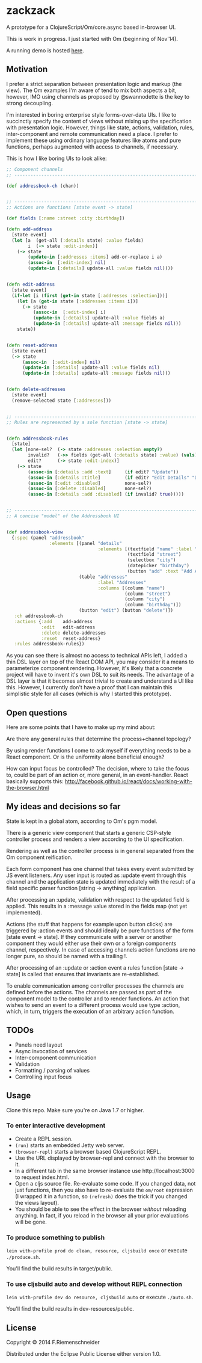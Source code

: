 # zackzack

A prototype for a ClojureScript/Om/core.async based in-browser UI.

This is work in progress. I just started with Om (beginning of Nov'14).

A running demo is hosted [here](http://www.falkoriemenschneider.de/zackzack/).


## Motivation

I prefer a strict separation between presentation logic and markup
(the view). The Om examples I'm aware of tend to mix both aspects
a bit, however, IMO using channels as proposed by @swannodette is
the key to strong decoupling.

I'm interested in boring enterprise style forms-over-data UIs.  I like
to succinctly specify the content of views without mixing up the
specification with presentation logic. However, things like state,
actions, validation, rules, inter-component and remote communication
need a place. I prefer to implement these using ordinary language
features like atoms and pure functions, perhaps augmented with access
to channels, if necessary.

This is how I like boring UIs to look alike:

```clojure
;; Component channels
;; ----------------------------------------------------------------------------

(def addressbook-ch (chan))


;; ----------------------------------------------------------------------------
;; Actions are functions [state event -> state]

(def fields [:name :street :city :birthday])

(defn add-address
  [state event]
  (let [a  (get-all (:details state) :value fields)
        i  (-> state :edit-index)]
    (-> state
        (update-in [:addresses :items] add-or-replace i a)
        (assoc-in  [:edit-index] nil)
        (update-in [:details] update-all :value fields nil))))


(defn edit-address
  [state event]
  (if-let [i (first (get-in state [:addresses :selection]))]    
    (let [a (get-in state [:addresses :items i])]
      (-> state
          (assoc-in  [:edit-index] i)
          (update-in [:details] update-all :value fields a)
          (update-in [:details] update-all :message fields nil)))
    state))


(defn reset-address
  [state event]
  (-> state
      (assoc-in  [:edit-index] nil)
      (update-in [:details] update-all :value fields nil)
      (update-in [:details] update-all :message fields nil)))


(defn delete-addresses
  [state event]
  (remove-selected state [:addresses]))


;; ----------------------------------------------------------------------------
;; Rules are represented by a sole function [state -> state]


(defn addressbook-rules
  [state]
  (let [none-sel?  (-> state :addresses :selection empty?)
        invalid?   (->> fields (get-all (:details state) :value) (vals) (some empty?)) ; TODO validation
        edit?      (-> state :edit-index)]
    (-> state
        (assoc-in [:details :add :text]     (if edit? "Update"))
        (assoc-in [:details :title]         (if edit? "Edit Details" "Details"))
        (assoc-in [:edit :disabled]         none-sel?)
        (assoc-in [:delete :disabled]       none-sel?)
        (assoc-in [:details :add :disabled] (if invalid? true)))))


;; ----------------------------------------------------------------------------
;; A concise "model" of the Addressbook UI


(def addressbook-view
  {:spec (panel "addressbook"
                :elements [(panel "details"
                                  :elements [(textfield "name" :label "Full name")
                                             (textfield "street")
                                             (selectbox "city")
                                             (datepicker "birthday")
                                             (button "add" :text "Add Address") (button "reset")])
                           (table "addresses"
                                  :label "Addresses"
                                  :columns [(column "name")
                                            (column "street")
                                            (column "city")
                                            (column "birthday")])
                           (button "edit") (button "delete")])
   :ch addressbook-ch
   :actions {:add    add-address
             :edit   edit-address
             :delete delete-addresses
             :reset  reset-address}
   :rules addressbook-rules})
```

As you can see there is almost no access to technical APIs left, I
added a thin DSL layer on top of the React DOM API, you may consider
it a means to parameterize component rendering. However, it's likely that a
concrete project will have to invent it's own DSL to suit its
needs. The advantage of a DSL layer is that it becomes almost trivial
to create and understand a UI like this. However, I currently don't
have a proof that I can maintain this simplistic style for all cases
(which is why I started this prototype).


## Open questions

Here are some points that I have to make up my mind about:

Are there any general rules that determine the process+channel topology?

By using render functions I come to ask myself if everything needs
to be a React component. Or is the uniformity alone beneficial enough?

How can input focus be controlled?  The decision, where to take the
focus to, could be part of an action or, more general, in an
event-handler. React basically supports this:
http://facebook.github.io/react/docs/working-with-the-browser.html


## My ideas and decisions so far

State is kept in a global atom, according to Om's pgm model.

There is a generic view component that starts a generic CSP-style
controller process and renders a view according to the UI specification.

Rendering as well as the controller process is in general separated
from the Om component reification.

Each form component has one channel that takes every event
submitted by JS event listeners. Any user input is routed as
:update event through this channel and the application state is
updated immediately with the result of a field specific parser
function [string -> anything] application.

After processing an :update, validation with respect to the
updated field is applied. This results in a :message value
stored in the fields map (not yet implemented).

Actions (the stuff that happens for example upon button clicks) are
triggered by :action events and should ideally be pure functions of
the form [state event -> state]. If they communicate with a server or
another component they would either use their own or a foreign
components channel, respectively.  In case of accessing channels
action functions are no longer pure, so should be named with a
trailing !.

After processing of an :update or :action event a rules function
[state -> state] is called that ensures that invariants are
re-established.

To enable communication among controller processes the channels are
defined before the actions. The channels are passed as
part of the component model to the controller and to render
functions. An action that wishes to send an event to a different
process would use type :action, which, in turn, triggers the execution
of an arbitrary action function.


## TODOs
* Panels need layout
* Async invocation of services
* Inter-component communication
* Validation
* Formatting / parsing of values
* Controlling input focus


## Usage

Clone this repo. Make sure you're on Java 1.7 or higher.

### To enter interactive development

* Create a REPL session.
* `(run)` starts an embedded Jetty web server.
* `(browser-repl)` starts a browser based ClojureScript REPL.
* Use the URL displayed by browser-repl and connect with the browser
  to it.
* In a different tab in the same browser instance use
  http://localhost:3000 to request index.html.
* Open a cljs source file. Re-evaluate some code. If you changed data,
  not just functions, then you also have to re-evaluate the `om/root`
  expression (I wrapped it in a function, so `(refresh)` does the
  trick if you changed the views layout).
* You should be able to see the effect in the browser *without*
  reloading anything. In fact, if you reload in the browser all
  your prior evaluations will be gone.


### To produce something to publish

`lein with-profile prod do clean, resource, cljsbuild once` or execute `./produce.sh`.

You'll find the build results in target/public.

### To use cljsbuild auto and develop without REPL connection

`lein with-profile dev do resource, cljsbuild auto` or execute `./auto.sh`.

You'll find the build results in dev-resources/public.


## License

Copyright © 2014 F.Riemenschneider

Distributed under the Eclipse Public License either version 1.0.
